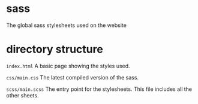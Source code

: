 # sass
The global sass stylesheets used on the website


# directory structure

`index.html` A basic page showing the styles used.

`css/main.css` The latest compiled version of the sass.

`scss/main.scss` The entry point for the stylesheets.  This file includes all the other sheets.